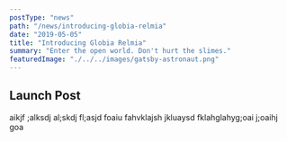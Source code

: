 ```yaml
---
postType: "news"
path: "/news/introducing-globia-relmia"
date: "2019-05-05"
title: "Introducing Globia Relmia"
summary: "Enter the open world. Don't hurt the slimes."
featuredImage: "./../../images/gatsby-astronaut.png"
---
```


## Launch Post

aikjf ;alksdj al;skdj fl;asjd foaiu fahvklajsh jkluaysd fklahglahyg;oai j;oaihj goa
